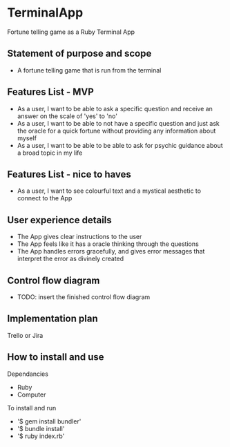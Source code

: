 # TerminalApp
Fortune telling game as a Ruby Terminal App

## Statement of purpose and scope 
- A fortune telling game that is run from the terminal 

## Features List - MVP 
- As a user, I want to be able to ask a specific question and receive an answer on the scale of 'yes' to 'no'
- As a user, I want to be able to not have a specific question and just ask the oracle for a quick fortune without providing any information about myself
- As a user, I want to be able to be able to ask for psychic guidance about a broad topic in my life 

## Features List - nice to haves 
- As a user, I want to see colourful text and a mystical aesthetic to connect to the App

## User experience details 
- The App gives clear instructions to the user 
- The App feels like it has a oracle thinking through the questions 
- The App handles errors gracefully, and gives error messages that interpret the error as divinely created

## Control flow diagram 
- TODO: insert the finished control flow diagram 

## Implementation plan 
Trello or Jira 

## How to install and use 

Dependancies 
- Ruby 
- Computer 

To install and run 
- '$ gem install bundler'
- '$ bundle install'
- '$ ruby index.rb'

